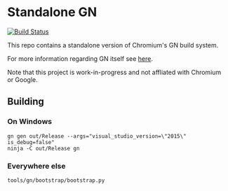 # Standalone GN

[![Build Status](https://travis-ci.org/timniederhausen/gn.svg?branch=master)](https://travis-ci.org/timniederhausen/gn)

This repo contains a standalone version of Chromium's GN build system.

For more information regarding GN itself see [here](https://github.com/timniederhausen/gn/blob/gn/master/README.md).

Note that this project is work-in-progress and not affliated with Chromium or Google.

## Building

### On Windows

```
gn gen out/Release --args="visual_studio_version=\"2015\" is_debug=false"
ninja -C out/Release gn
```

### Everywhere else

```
tools/gn/bootstrap/bootstrap.py
```
